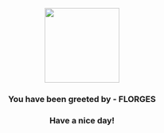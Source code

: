 <p align="center">
            <img src="https://raw.githubusercontent.com/PokeAPI/sprites/master/sprites/pokemon/671.png" width="150" height="150">
          </p>
          <h3 align="center">You have been greeted by - <b>FLORGES</b></h3>
          <h3 align="center">Have a nice day!</h3>

